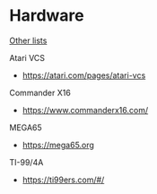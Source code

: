# Hardware

[Other lists](../README.md)

Atari VCS
- https://atari.com/pages/atari-vcs

Commander X16
- https://www.commanderx16.com/

MEGA65
- https://mega65.org

TI-99/4A
- https://ti99ers.com/#/
